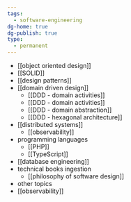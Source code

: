 ```yaml
---
tags:
  - software-engineering
dg-home: true
dg-publish: true
type:
  - permanent
---
```


- [[object oriented design]]
- [[SOLID]]
- [[design patterns]]
- [[domain driven design]]
	- [[DDD - domain activities]]
	- [[DDD - domain activities]]
	- [[DDD - domain abstraction]]
	- [[DDD - hexagonal architecture]]
- [[distributed systems]]
	- [[observability]]
- programming languages 
	- [[PHP]]
	- [[TypeScript]]
- [[database engineering]]
- technical books ingestion
	- [[philosophy of software design]]
- other topics
-  [[observability]]
